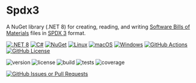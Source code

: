 # Spdx3

A NuGet library (.NET 8) for creating, reading, and
writing [Software Bills of Materials](https://www.ntia.gov/page/software-bill-materials) files
in [SPDX 3](https://spdx.github.io/spdx-spec/v3.0.1/) format.

[![.NET 8](https://img.shields.io/badge/.NET-8.0.x-blue)]()
[![C#](https://custom-icon-badges.demolab.com/badge/C%23-%23239120.svg?logo=cshrp&logoColor=white)]()
[![NuGet](https://img.shields.io/badge/NuGet-004880?logo=nuget&logoColor=fff)]()
[![Linux](https://img.shields.io/badge/Linux-FCC624?logo=linux&logoColor=black)]()
[![macOS](https://img.shields.io/badge/macOS-000000?logo=apple&logoColor=F0F0F0)]()
[![Windows](https://custom-icon-badges.demolab.com/badge/Windows-0078D6?logo=windows11&logoColor=white)]()
[![GitHub Actions](https://img.shields.io/badge/GitHub_Actions-2088FF?logo=github-actions&logoColor=white)]()
[![GitHub License](https://img.shields.io/github/license/mharrah/Spdx3)]()

![version](https://img.shields.io/github/package-json/v/mharrah/spdx3?style=flat-square)
![license](https://img.shields.io/github/license/mharrah/spdx3?style=flat-square)
![build](https://img.shields.io/github/actions/workflow/status/mharrah/spdx3/main.yml?branch=main&style=flat-square)
![tests](https://img.shields.io/endpoint?style=flat-square&url=https%3A%2F%2Fgist.githubusercontent.com%2Fmharrah%e434f7b17274a026c153482b64e5cf91%2Fraw%2Fci-badges-action-junit-tests.json)
![coverage](https://img.shields.io/endpoint?style=flat-square&url=https%3A%2F%2Fgist.githubusercontent.com%2Fmharrah%e434f7b17274a026c153482b64e5cf91%2Fraw%2Fci-badges-action-cobertura-coverage.json)

[![GitHub Issues or Pull Requests](https://img.shields.io/github/issues/mharrah/Spdx3)]()
